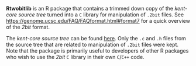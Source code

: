 **Rtwobitlib** is an R package that contains a trimmed down copy of
the _kent-core source tree_ turned into a `C` library for manipulation
of `.2bit` files. See https://genome.ucsc.edu/FAQ/FAQformat.html#format7
for a quick overview of the _2bit_ format.

The _kent-core source tree_ can be found
[here](https://github.com/ucscGenomeBrowser/kent-core/).
Only the `.c` and `.h` files from the source tree that are related
to manipulation of `.2bit` files were kept. Note that the package is
primarily useful to developers of other R packages who wish to use
the _2bit_ `C` library in their own `C`/`C++` code.

